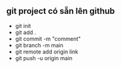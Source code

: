 git project có sẵn lên github
------
- git init
- git add .
- git commit -m "comment"
- git branch -m main
- git remote add origin link
- git push -u origin main
